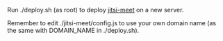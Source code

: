 Run ./deploy.sh (as root) to deploy [jitsi-meet](https://github.com/jitsi/jitsi-meet) on a new server.

Remember to edit ./jitsi-meet/config.js to use your own domain name (as the same with DOMAIN_NAME in ./deploy.sh).

